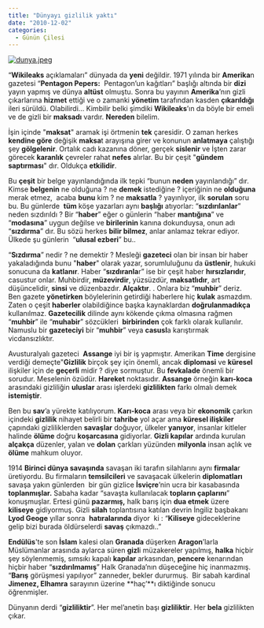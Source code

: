 ```yaml
---
title: "Dünyayı gizlilik yaktı"
date: "2010-12-02"
categories: 
  - Günün Çilesi
---
```


[![dunya.jpeg](/uploads/2010/12/dunya.jpeg)](/uploads/2010/12/dunya.jpeg "dunya.jpeg")

“**Wikileaks** açıklamaları” dünyada da **yeni** değildir. 1971 yılında bir **Amerika**n gazetesi “**Pentagon Pepers:**  Pentagon’un kağıtları” başlığı altında bir **dizi** yayın yapmış ve dünya **altüst** olmuştu. Sonra bu yayının **Amerika**’nın gizli çıkarlarına **hizmet** ettiği ve o zamanki **yönetim** tarafından kasden **çıkarıldığı** ileri sürüldü. Olabilirdi… Kimbilir belki şimdiki **Wikileaks**’ın da böyle bir emeli ve de gizli bir **maksadı** vardır. **Nereden** bilelim.

İşin içinde "**maksat**" aramak işi örtmenin **tek** çaresidir. O zaman herkes **kendine göre** değişik **maksa**t arayışına girer ve konunun **anlatmaya** çalıştığı şey **gölgelenir**. Ortalık cadı kazanına döner, gerçek **sislenir** ve İşten zarar görecek **karanlık** çevreler rahat **nefes** alırlar. Bu bir çeşit "**gündem saptırması**" dır. Oldukça **etkilidir**.

Bu **çeşit** bir belge yayınlandığında ilk tepki “bunun **neden** yayınlandığı” dır. Kimse **belgenin** ne olduğuna ? ne **demek** istediğine ? içeriğinin ne **olduğuna** merak etmez,  acaba **bunu** kim ? ne **maksatla** ? yayınlıyor, ilk **sorulan** soru bu. Bu günlerde  **tüm** köşe yazarları aynı **başlığı** atıyorlar: “**sızdırılanlar**” neden sızdırıldı ? Bir “**haber**” eğer o günlerin “haber **mantığına**” ve “**modasına**” uygun değilse ve **birilerinin** kanına dokunduysa, onun adı “**sızdırma**” dır. Bu sözü herkes **bilir bilmez**, anlar anlamaz tekrar ediyor. Ülkede şu günlerin  “**ulusal ezberi**” bu..

“**Sızdırma**” nedir ? ne demektir ? Mesleği **gazeteci** olan bir insan bir haber yakaladığında bunu "**haber**" olarak yazar, sorumluluğunu da **üstlenir**, hukuki sonucuna da **katlanır**. Haber “**sızdıranla**r” ise bir çeşit haber **hırsızlarıdır**, casustur onlar. Muhbirdir, **müzevirdir**, yüzsüzdür, **maksatlıdır**, art düşüncelidir, **sinsi** ve düzenbazdır. **Alçaktır**. . Onlara biz “**muhbir**” deriz. Ben gazete **yönetirken** böylelerinin getirdiği haberlere hiç **kulak** asmazdım. Zaten o çeşit **haberler** olabildiğince başka kaynaklardan **doğrulanmadıkça** kullanılmaz. **Gazetecilik** dilinde aynı kökende çıkma olmasına rağmen “**muhbir**” ile “**muhabir**” sözcükleri  **birbirinden** çok farklı olarak kullanılır.  Namuslu bir **gazeteciyi** bir “**muhbir**” veya **casusl**a karıştırmak vicdansızlıktır.

Avusturalyalı gazeteci  **Assange** iyi bir iş yapmıştır. Amerikan **Time** dergisine verdiği demeçte"**Gizlilik** birçok şey için önemli, ancak **diplomasi** ve **küresel** ilişkiler için de **geçerli** midir ? diye sormuştur. Bu **fevkalade** önemli bir sorudur. Meselenin özüdür. **Hareket** noktasıdır. **Assange** örneğin **karı-koca** arasındaki gizliliğin **uluslar** arası işlerdeki **gizlilikten** farkı olmalı demek **istemiştir**.

Ben bu **sav**’a yürekte katılıyorum. **Karı-koca** arası veya bir **ekonomik** çarkın içindeki **gizlilik** nihayet belirli bir **tahribe** yol açar ama **küresel ilişkiler**  çapındaki gizliliklerden **savaşlar** doğuyor, ülkeler **yanıyor**, insanlar kitleler halinde **ölüme** doğru **koşarcasına** gidiyorlar. **Gizli kapılar** ardında kurulan **alçakça** düzenler, yalan ve **dolan** çarkları yüzünden **milyonla** insan açlık ve **ölüme** mahkum oluyor.

1914 **Birinci dünya savaşında** savaşan iki tarafın silahlarını aynı **firmala**r üretiyordu. Bu firmaların **temsilcileri** ve savaşacak ülkelerin **diplomatları** savaşa yakın günlerden  bir gün gizlice **İsviçre**’nin ucra bir kasabasında **toplanmışlar.** Sabaha kadar “savaşta kullanılacak **topların çaplarını**” konuşmuşlar. Ertesi günü **pazarmış,** halk barış için **dua etmek** üzere **kiliseye** gidiyormuş. Gizli **silah** toplantısına katılan devrin İngiliz başbakanı **Lyod Geoge** yıllar sonra  **hatıralarında** diyor  ki : “**Kiliseye** gideceklerine gelip bizi burada öldürselerdi **savaş** çıkmazdı..”

**Endülüs**'te son **İslam** kalesi olan **Granada** düşerken **Aragon**’larla Müslümanlar arasında aylarca süren **gizl**i müzakereler yapılmış, **halka** hiçbir şey söylenmemiş, sımsıkı kapalı **kapılar** arkasından, **pencere** kenarından hiçbir haber “**sızdırılmamış**” Halk Granada’nın düşeceğine hiç inanmazmış. “**Barış** görüşmesi yapılıyor” zanneder, bekler dururmuş.  Bir sabah kardinal  **Jimenez, Elhamra** sarayının üzerine **haç’**ı diktiğinde sonucu öğrenmişler.

Dünyanın derdi “**gizliliktir**”. Her mel’anetin başı **gizliliktir**. Her **bela** gizlilikten çıkar.
